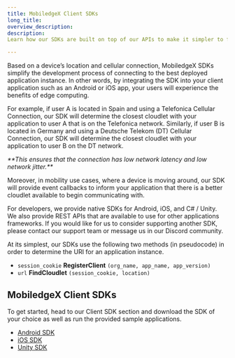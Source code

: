 ```yaml
---
title: MobiledgeX Client SDKs
long_title: 
overview_description: 
description: 
Learn how our SDKs are built on top of our APIs to make it simpler to find the closest deployed application instance

---
```


Based on a device’s location and cellular connection, MobiledgeX SDKs simplify the development process of connecting to the best deployed application instance. In other words, by integrating the SDK into your client application such as an Android or iOS app, your users will experience the benefits of edge computing.

For example, if user A is located in Spain and using a Telefonica Cellular Connection, our SDK will determine the closest cloudlet with your application to user A that is on the Telefonica network. Similarly, if user B is located in Germany and using a Deutsche Telekom (DT) Cellular Connection, our SDK will determine the closest cloudlet with your application to user B on the DT network.

<em>
**This ensures that the connection has low network latency and low network jitter.**
</em>

Moreover, in mobility use cases, where a device is moving around, our SDK will provide event callbacks to inform your application that there is a better cloudlet available to begin communicating with.

For developers, we provide native SDKs for Android, iOS, and C# / Unity. We also provide REST APIs that are available to use for other applications frameworks. If you would like for us to consider supporting another SDK, please contact our support team or message us in our Discord community.

At its simplest, our SDKs use the following two methods (in pseudocode) in order to determine the URI for an application instance.

- `session_cookie` **RegisterClient** `(org_name, app_name, app_version)`
- `url` **FindCloudlet** `(session_cookie, location)`

<div class="next_steps" markdown="1">

## MobiledgeX Client SDKs

To get started, head to our Client SDK section and download the SDK of your choice as well as run the provided sample applications.

- [Android SDK](/developer/sdks/android-sdk/index.md)
- [iOS SDK](/developer/sdks/ios-sdk/index.md)
- [Unity SDK](/developer/sdks/unity-sdk/index.md)

</div>


